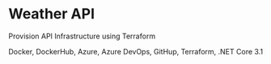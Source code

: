 # Weather API
Provision API Infrastructure using Terraform

Docker, DockerHub, Azure, Azure DevOps, GitHup, Terraform, .NET Core 3.1
